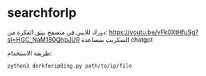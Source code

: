 # searchforIp
دورك للايبي في متصفح بينق
الفكرة من:
https://youtu.be/vFk0XtHfuSg?si=HGC_NaM180QhpJUR
السكربت بمساعدة chatgpt

طريقة الاستخدام:
```
python3 dorkforipBing.py path/to/ip/file
```
